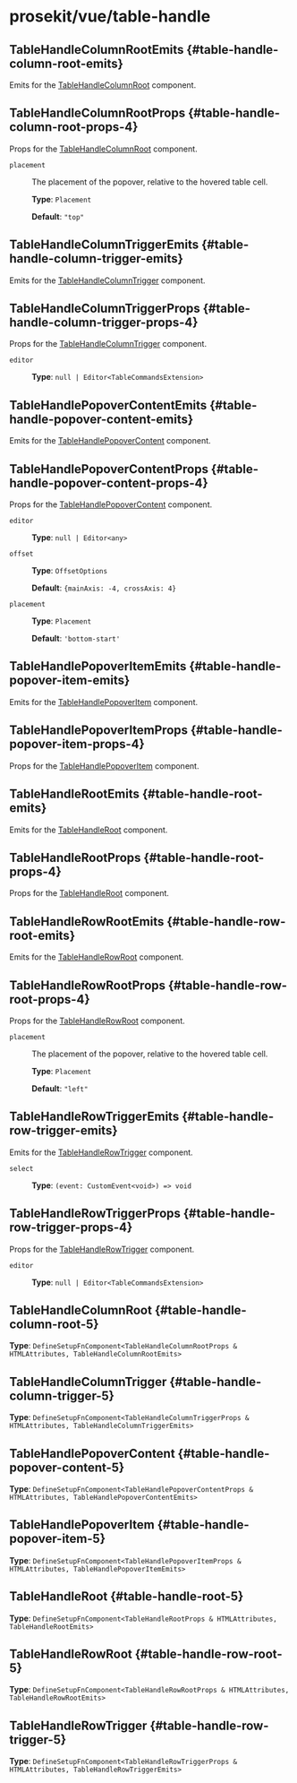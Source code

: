 # prosekit/vue/table-handle

## TableHandleColumnRootEmits {#table-handle-column-root-emits}

Emits for the [TableHandleColumnRoot](table-handle.md#table-handle-column-root-5) component.

## TableHandleColumnRootProps {#table-handle-column-root-props-4}

Props for the [TableHandleColumnRoot](table-handle.md#table-handle-column-root-5) component.

<dl>

<dt>

`placement`

</dt>

<dd>

The placement of the popover, relative to the hovered table cell.

**Type**: `Placement`

**Default**: `"top"`

</dd>

</dl>

## TableHandleColumnTriggerEmits {#table-handle-column-trigger-emits}

Emits for the [TableHandleColumnTrigger](table-handle.md#table-handle-column-trigger-5) component.

## TableHandleColumnTriggerProps {#table-handle-column-trigger-props-4}

Props for the [TableHandleColumnTrigger](table-handle.md#table-handle-column-trigger-5) component.

<dl>

<dt>

`editor`

</dt>

<dd>

**Type**: `null | Editor<TableCommandsExtension>`

</dd>

</dl>

## TableHandlePopoverContentEmits {#table-handle-popover-content-emits}

Emits for the [TableHandlePopoverContent](table-handle.md#table-handle-popover-content-5) component.

## TableHandlePopoverContentProps {#table-handle-popover-content-props-4}

Props for the [TableHandlePopoverContent](table-handle.md#table-handle-popover-content-5) component.

<dl>

<dt>

`editor`

</dt>

<dd>

**Type**: `null | Editor<any>`

</dd>

<dt>

`offset`

</dt>

<dd>

**Type**: `OffsetOptions`

**Default**: `{mainAxis: -4, crossAxis: 4}`

</dd>

<dt>

`placement`

</dt>

<dd>

**Type**: `Placement`

**Default**: `'bottom-start'`

</dd>

</dl>

## TableHandlePopoverItemEmits {#table-handle-popover-item-emits}

Emits for the [TableHandlePopoverItem](table-handle.md#table-handle-popover-item-5) component.

## TableHandlePopoverItemProps {#table-handle-popover-item-props-4}

Props for the [TableHandlePopoverItem](table-handle.md#table-handle-popover-item-5) component.

## TableHandleRootEmits {#table-handle-root-emits}

Emits for the [TableHandleRoot](table-handle.md#table-handle-root-5) component.

## TableHandleRootProps {#table-handle-root-props-4}

Props for the [TableHandleRoot](table-handle.md#table-handle-root-5) component.

## TableHandleRowRootEmits {#table-handle-row-root-emits}

Emits for the [TableHandleRowRoot](table-handle.md#table-handle-row-root-5) component.

## TableHandleRowRootProps {#table-handle-row-root-props-4}

Props for the [TableHandleRowRoot](table-handle.md#table-handle-row-root-5) component.

<dl>

<dt>

`placement`

</dt>

<dd>

The placement of the popover, relative to the hovered table cell.

**Type**: `Placement`

**Default**: `"left"`

</dd>

</dl>

## TableHandleRowTriggerEmits {#table-handle-row-trigger-emits}

Emits for the [TableHandleRowTrigger](table-handle.md#table-handle-row-trigger-5) component.

<dl>

<dt>

`select`

</dt>

<dd>

**Type**: `(event: CustomEvent<void>) => void`

</dd>

</dl>

## TableHandleRowTriggerProps {#table-handle-row-trigger-props-4}

Props for the [TableHandleRowTrigger](table-handle.md#table-handle-row-trigger-5) component.

<dl>

<dt>

`editor`

</dt>

<dd>

**Type**: `null | Editor<TableCommandsExtension>`

</dd>

</dl>

## TableHandleColumnRoot {#table-handle-column-root-5}

**Type**: `DefineSetupFnComponent<TableHandleColumnRootProps & HTMLAttributes, TableHandleColumnRootEmits>`

## TableHandleColumnTrigger {#table-handle-column-trigger-5}

**Type**: `DefineSetupFnComponent<TableHandleColumnTriggerProps & HTMLAttributes, TableHandleColumnTriggerEmits>`

## TableHandlePopoverContent {#table-handle-popover-content-5}

**Type**: `DefineSetupFnComponent<TableHandlePopoverContentProps & HTMLAttributes, TableHandlePopoverContentEmits>`

## TableHandlePopoverItem {#table-handle-popover-item-5}

**Type**: `DefineSetupFnComponent<TableHandlePopoverItemProps & HTMLAttributes, TableHandlePopoverItemEmits>`

## TableHandleRoot {#table-handle-root-5}

**Type**: `DefineSetupFnComponent<TableHandleRootProps & HTMLAttributes, TableHandleRootEmits>`

## TableHandleRowRoot {#table-handle-row-root-5}

**Type**: `DefineSetupFnComponent<TableHandleRowRootProps & HTMLAttributes, TableHandleRowRootEmits>`

## TableHandleRowTrigger {#table-handle-row-trigger-5}

**Type**: `DefineSetupFnComponent<TableHandleRowTriggerProps & HTMLAttributes, TableHandleRowTriggerEmits>`
